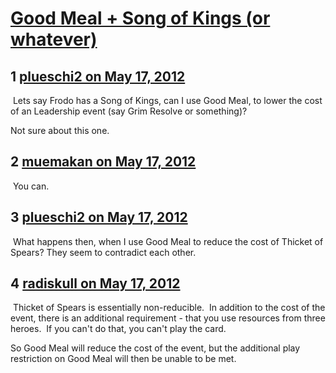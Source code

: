 # [Good Meal + Song of Kings (or whatever)](https://community.fantasyflightgames.com/topic/64696-good-meal-song-of-kings-or-whatever/)

## 1 [plueschi2 on May 17, 2012](https://community.fantasyflightgames.com/topic/64696-good-meal-song-of-kings-or-whatever/?do=findComment&comment=632228)

 Lets say Frodo has a Song of Kings, can I use Good Meal, to lower the cost of an Leadership event (say Grim Resolve or something)?

Not sure about this one.

## 2 [muemakan on May 17, 2012](https://community.fantasyflightgames.com/topic/64696-good-meal-song-of-kings-or-whatever/?do=findComment&comment=632241)

 You can.                     

## 3 [plueschi2 on May 17, 2012](https://community.fantasyflightgames.com/topic/64696-good-meal-song-of-kings-or-whatever/?do=findComment&comment=632242)

 What happens then, when I use Good Meal to reduce the cost of Thicket of Spears? They seem to contradict each other.

## 4 [radiskull on May 17, 2012](https://community.fantasyflightgames.com/topic/64696-good-meal-song-of-kings-or-whatever/?do=findComment&comment=632280)

 Thicket of Spears is essentially non-reducible.  In addition to the cost of the event, there is an additional requirement - that you use resources from three heroes.  If you can't do that, you can't play the card.

So Good Meal will reduce the cost of the event, but the additional play restriction on Good Meal will then be unable to be met.

